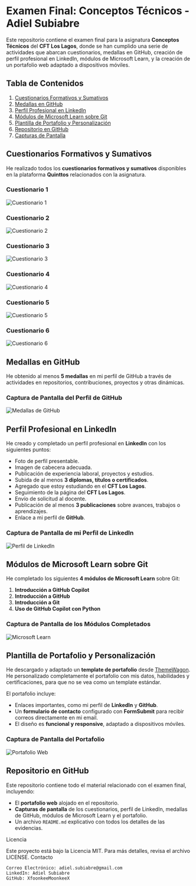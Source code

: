 # Examen Final: Conceptos Técnicos - Adiel Subiabre

Este repositorio contiene el examen final para la asignatura **Conceptos Técnicos** del **CFT Los Lagos**, donde se han cumplido una serie de actividades que abarcan cuestionarios, medallas en GitHub, creación de perfil profesional en LinkedIn, módulos de Microsoft Learn, y la creación de un portafolio web adaptado a dispositivos móviles.

## Tabla de Contenidos

1. [Cuestionarios Formativos y Sumativos](#cuestionarios-formativos-y-sumativos)
2. [Medallas en GitHub](#medallas-en-github)
3. [Perfil Profesional en LinkedIn](#perfil-profesional-en-linkedin)
4. [Módulos de Microsoft Learn sobre Git](#modulos-de-microsoft-learn-sobre-git)
5. [Plantilla de Portafolio y Personalización](#plantilla-de-portafolio-y-personalización)
6. [Repositorio en GitHub](#repositorio-en-github)
7. [Capturas de Pantalla](#capturas-de-pantalla)

## Cuestionarios Formativos y Sumativos

He realizado todos los **cuestionarios formativos y sumativos** disponibles en la plataforma **Quinttos** relacionados con la asignatura.

### Cuestionario 1

![Cuestionario 1](imagenes/captura_cuestionario_1.jpeg)

### Cuestionario 2

![Cuestionario 2](imagenes/captura_cuestionario_2.jpeg)

### Cuestionario 3

![Cuestionario 3](imagenes/captura_cuestionario_3.jpeg)

### Cuestionario 4

![Cuestionario 4](imagenes/captura_cuestionario_4.jpeg)

### Cuestionario 5

![Cuestionario 5](imagenes/captura_cuestionario_5.jpeg)

### Cuestionario 6

![Cuestionario 6](imagenes/captura_cuestionario_6.jpeg)

## Medallas en GitHub

He obtenido al menos **5 medallas** en mi perfil de GitHub a través de actividades en repositorios, contribuciones, proyectos y otras dinámicas.

### Captura de Pantalla del Perfil de GitHub

![Medallas de GitHub](imagenes/captura_medallas_github.jpeg)

## Perfil Profesional en LinkedIn

He creado y completado un perfil profesional en **LinkedIn** con los siguientes puntos:

- Foto de perfil presentable.
- Imagen de cabecera adecuada.
- Publicación de experiencia laboral, proyectos y estudios.
- Subida de al menos **3 diplomas, títulos o certificados**.
- Agregado que estoy estudiando en el **CFT Los Lagos**.
- Seguimiento de la página del **CFT Los Lagos**.
- Envío de solicitud al docente.
- Publicación de al menos **3 publicaciones** sobre avances, trabajos o aprendizajes.
- Enlace a mi perfil de **GitHub**.

### Captura de Pantalla de mi Perfil de LinkedIn

![Perfil de LinkedIn](imagenes/captura_linkedin.jpeg)

## Módulos de Microsoft Learn sobre Git

He completado los siguientes **4 módulos de Microsoft Learn** sobre Git:

1. **Introducción a GitHub Copilot**
2. **Introducción a GitHub**
3. **Introducción a Git**
4. **Uso de GitHub Copilot con Python**

### Captura de Pantalla de los Módulos Completados

![Microsoft Learn](imagenes/captura_microsoft_learn.png)

## Plantilla de Portafolio y Personalización

He descargado y adaptado un **template de portafolio** desde [ThemeWagon](https://themewagon.com/theme-tag/portfolio-template/). He personalizado completamente el portafolio con mis datos, habilidades y certificaciones, para que no se vea como un template estándar.

El portafolio incluye:

- Enlaces importantes, como mi perfil de **LinkedIn** y **GitHub**.
- Un **formulario de contacto** configurado con **FormSubmit** para recibir correos directamente en mi email.
- El diseño es **funcional y responsive**, adaptado a dispositivos móviles.

### Captura de Pantalla del Portafolio

![Portafolio Web](imagenes/captura_portafolio.png)

## Repositorio en GitHub

Este repositorio contiene todo el material relacionado con el examen final, incluyendo:

- El **portafolio web** alojado en el repositorio.
- **Capturas de pantalla** de los cuestionarios, perfil de LinkedIn, medallas de GitHub, módulos de Microsoft Learn y el portafolio.
- Un archivo `README.md` explicativo con todos los detalles de las evidencias.

Licencia

Este proyecto está bajo la Licencia MIT. Para más detalles, revisa el archivo LICENSE.
Contacto

    Correo Electrónico: adiel.subiabre@gmail.com
    LinkedIn: Adiel Subiabre
    GitHub: XfoonkeeMoonkeeX
